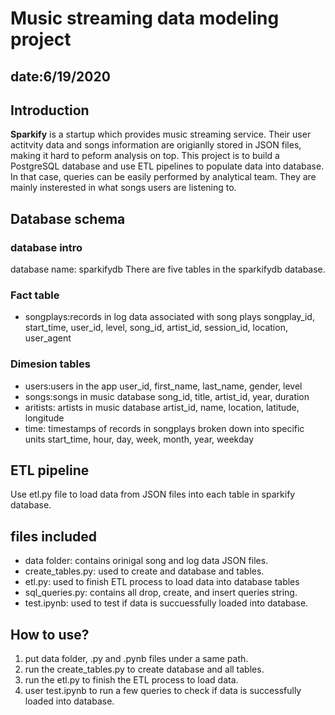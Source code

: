 # Music streaming data modeling project
## date:6/19/2020

## Introduction
**Sparkify** is a startup which provides music streaming service. Their user actitvity data and songs information are origianlly stored in JSON files, making it hard to peform analysis on top. This project is to  build a PostgreSQL database and use ETL pipelines to populate data into database. In that case, queries can be easily performed by analytical team. They are mainly insterested in what songs users are listening to.

## Database schema
### database intro
database name: sparkifydb
There are five tables in the sparkifydb database.

### Fact table
- songplays:records in log data associated with song plays 
 songplay_id, start_time, user_id, level, song_id, artist_id, session_id, location, user_agent
### Dimesion tables
- users:users in the app
 user_id, first_name, last_name, gender, level
- songs:songs in music database
 song_id, title, artist_id, year, duration
- aritists: artists in music database
 artist_id, name, location, latitude, longitude
- time: timestamps of records in songplays broken down into specific units
 start_time, hour, day, week, month, year, weekday

## ETL pipeline
Use etl.py file to load data from JSON files into each table in sparkify database.

## files included
- data folder: contains orinigal song and log data JSON files.
- create_tables.py: used to create and database and tables.
- etl.py: used to finish ETL process to load data into database tables
- sql_queries.py: contains all drop, create, and insert queries string.
- test.ipynb: used to test if data is succuessfully loaded into database.


## How to use?
1. put data folder, .py and .pynb files under a same path.
2. run the create_tables.py to create database and all tables.
3. run the etl.py to finish the ETL process to load data.
4. user test.ipynb to run a few queries to check if data is successfully loaded into database.
